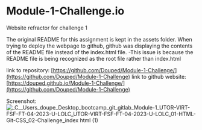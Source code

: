 # Module-1-Challenge.io
Website refractor for challenge 1

The original README for this assignment is kept in the assets folder. When trying to deploy the webpage to github, github was displaying the contents of the README file
instead of the index.html file. -This issue is because the README file is being recognized as the root file rather than index.html

link to repository: [https://github.com/Douped/Module-1-Challenge/](https://github.com/Douped/Module-1-Challenge)
link to github website:  [https://douped.github.io/Module-1-Challenge/](https://github.com/Douped/Module-1-Challenge)

Screenshot:
![_C__Users_doupe_Desktop_bootcamp_git_gitlab_Module-1_UTOR-VIRT-FSF-FT-04-2023-U-LOLC_UTOR-VIRT-FSF-FT-04-2023-U-LOLC_01-HTML-Git-CSS_02-Challenge_index html (1)](https://user-images.githubusercontent.com/44848217/236956403-232a9ff1-3c8f-4f47-9f7b-017892fe6965.png)


